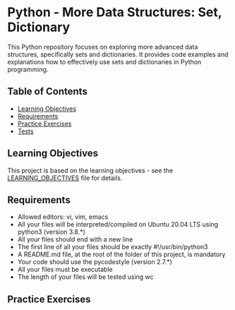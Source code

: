 # Python - More Data Structures: Set, Dictionary

This Python repository focuses on exploring more advanced data structures, specifically sets and dictionaries. It provides code examples and explanations how to effectively use sets and dictionaries in Python programming. 

## Table of Contents
- [Learning Objectives](#learning-objectives)
- [Requirements](#requirements)
- [Practice Exercises](#practice-exercises)
- [Tests](#tests)
## Learning Objectives

This project is based on the learning objectives - see the [LEARNING_OBJECTIVES]() file for details.

## Requirements
- Allowed editors: vi, vim, emacs
- All your files will be interpreted/compiled on Ubuntu 20.04 LTS using python3 (version 3.8.*)
- All your files should end with a new line
- The first line of all your files should be exactly #!/usr/bin/python3
- A README.md file, at the root of the folder of this project, is mandatory
- Your code should use the pycodestyle (version 2.7.*)
- All your files must be executable
- The length of your files will be tested using wc

## Practice Exercises




